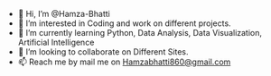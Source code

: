 - 👋 Hi, I’m @Hamza-Bhatti
- 👀 I’m interested in Coding and work on different projects.
- 🌱 I’m currently learning Python, Data Analysis, Data Visualization, Artificial Intelligence 
- 💞️ I’m looking to collaborate on Different Sites.
- 📫 Reach me by mail me on Hamzabhatti860@gmail.com

<!---
Hamza-python/Hamza-python is a ✨ special ✨ repository because its `README.md` (this file) appears on your GitHub profile.
You can click the Preview link to take a look at your changes.
--->
